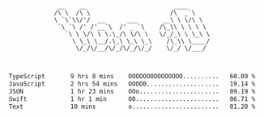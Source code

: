 <div align="center">
<pre><code>
 __    __                        ____      
/\ \  /\ \                      /\  _`\    
\ `\`\\/'/  __      ___       __\ \ \/\ \  
 `\ `\ /' /'__`\  /' _ `\    /\_\\ \ \ \ \ 
   `\ \ \/\ \ \.\_/\ \/\ \   \/_/_\ \ \_\ \
     \ \_\ \__/.\_\ \_\ \_\    /\_\\ \____/
      \/_/\/__/\/_/\/_/\/_/    \/_/ \/___/ 
                                           

</code></pre>

<!--START_SECTION:waka-->

```txt
TypeScript       9 hrs 8 mins    OOOOOOOOOOOOOOO..........   60.09 %
JavaScript       2 hrs 54 mins   OOOO0....................   19.14 %
JSON             1 hr 23 mins    OOo......................   09.19 %
Swift            1 hr 1 min      O0.......................   06.71 %
Text             10 mins         o........................   01.20 %
```

<!--END_SECTION:waka-->
